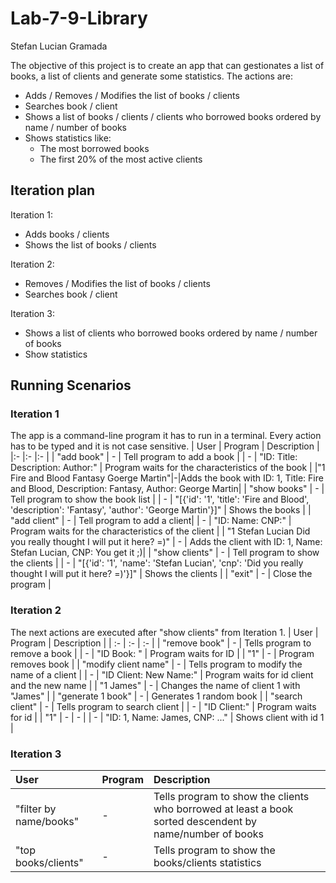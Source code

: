 # Lab-7-9-Library
Stefan Lucian Gramada 

The objective of this project is to create an app that can gestionates a list of books, a list of clients and generate some statistics. The actions are:
* Adds / Removes / Modifies the list of books / clients
* Searches book / client
* Shows a list of books / clients / clients who borrowed books ordered by name / number of books
* Shows statistics like:
  * The most borrowed books
  * The first 20% of the most active clients
 
## Iteration plan
Iteration 1:
* Adds books / clients
* Shows the list of books / clients

Iteration 2:
* Removes / Modifies the list of books / clients
* Searches book / client

Iteration 3:
* Shows a list of clients who borrowed books ordered by name / number of books
* Show statistics

## Running Scenarios
### Iteration 1
The app is a command-line program it has to run in a terminal. Every action has to be typed and it is not case sensitive.
| User | Program | Description |
|:-    |:-       |:-           |
| "add book" | - | Tell program to add a book |
| - | "ID: Title: Description: Author:" | Program waits for the characteristics of the book |
|"1 Fire and Blood Fantasy Goerge Martin"|-|Adds the book with ID: 1, Title: Fire and Blood, Description: Fantasy, Author: George Martin|
| "show books" | - | Tell program to show the book list |
| - | "[{'id': '1', 'title': 'Fire and Blood', 'description': 'Fantasy', 'author': 'George Martin'}]" | Shows the books |
| "add client" | - | Tell program to add a client|
| - | "ID: Name: CNP:" | Program waits for the characteristics of the client |
| "1 Stefan Lucian Did you really thought I will put it here? =)" | - | Adds the client with ID: 1, Name: Stefan Lucian, CNP: You get it ;)|
| "show clients" | - | Tell program to show the clients |
| - | "[{'id': '1', 'name': 'Stefan Lucian', 'cnp': 'Did you really thought I will put it here? =)'}]" | Shows the clients |
| "exit" | - | Close the program |

### Iteration 2
The next actions are executed after "show clients" from Iteration 1.
| User | Program | Description |
| :- | :- | :- |
| "remove book" | - | Tells program to remove a book |
| - | "ID Book: " | Program waits for ID |
| "1" | - | Program removes book |
| "modify client name" | - | Tells program to modify the name of a client |
| - | "ID Client: New Name:" | Program waits for id client and the new name |
| "1 James" | - | Changes the name of client 1 with "James" |
| "generate 1 book" | - | Generates 1 random book |
| "search client" | - | Tells program to search client |
| - | "ID Client:" | Program waits for id |
| "1" | - | - |
| - | "ID: 1, Name: James, CNP: ..." | Shows client with id 1 |
### Iteration 3
| User | Program | Description |
| :- | :- | :- |
| "filter by name/books" | - | Tells program to show the clients who borrowed at least a book sorted descendent by name/number of books |
| "top books/clients" | - | Tells program to show the books/clients statistics |
